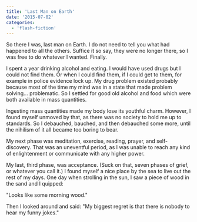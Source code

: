 ```yaml
---
title: 'Last Man on Earth'
date: '2015-07-02'
categories:
  - 'flash-fiction'
---
```


So there I was, last man on Earth. I do not need to tell you what had happened
to all the others. Suffice it so say, they were no longer there, so I was free
to do whatever I wanted. Finally.

<!-- truncate -->


I spent a year drinking alcohol and eating. I would have used drugs but I could
not find them. Or when I could find them, if I could get to them, for example in
police evidence lock up. My drug problem existed probably because most of the
time my mind was in a state that made problem solving... problematic. So I
settled for good old alcohol and food which were both available in mass
quantities.

Ingesting mass quantities made my body lose its youthful charm. However, I found
myself unmoved by that, as there was no society to hold me up to standards. So I
debauched, bauched, and then debauched some more, until the nihilism of it all
became too boring to bear.

My next phase was meditation, exercise, reading, prayer, and self-discovery.
That was an uneventful period, as I was unable to reach any kind of
enlightenment or communicate with any higher power.

My last, third phase, was acceptance. (Suck on that, seven phases of grief, or
whatever you call it.) I found myself a nice place by the sea to live out the
rest of my days. One day when strolling in the sun, I saw a piece of wood in the
sand and I quipped:

"Looks like some morning wood."

Then I looked around and said: "My biggest regret is that there is nobody to
hear my funny jokes."
